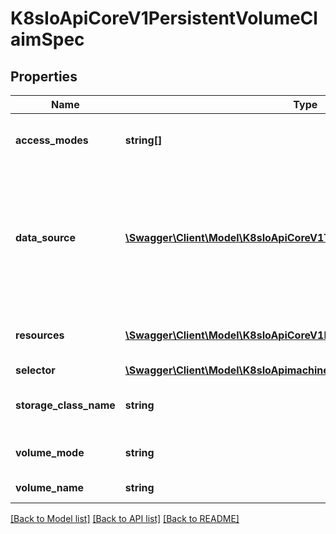 # K8sIoApiCoreV1PersistentVolumeClaimSpec

## Properties
Name | Type | Description | Notes
------------ | ------------- | ------------- | -------------
**access_modes** | **string[]** | AccessModes contains the desired access modes the volume should have. More info: https://kubernetes.io/docs/concepts/storage/persistent-volumes#access-modes-1 | [optional] 
**data_source** | [**\Swagger\Client\Model\K8sIoApiCoreV1TypedLocalObjectReference**](K8sIoApiCoreV1TypedLocalObjectReference.md) | This field can be used to specify either: * An existing VolumeSnapshot object (snapshot.storage.k8s.io/VolumeSnapshot) * An existing PVC (PersistentVolumeClaim) * An existing custom resource that implements data population (Alpha) In order to use custom resource types that implement data population, the AnyVolumeDataSource feature gate must be enabled. If the provisioner or an external controller can support the specified data source, it will create a new volume based on the contents of the specified data source. | [optional] 
**resources** | [**\Swagger\Client\Model\K8sIoApiCoreV1ResourceRequirements**](K8sIoApiCoreV1ResourceRequirements.md) | Resources represents the minimum resources the volume should have. More info: https://kubernetes.io/docs/concepts/storage/persistent-volumes#resources | [optional] 
**selector** | [**\Swagger\Client\Model\K8sIoApimachineryPkgApisMetaV1LabelSelector**](K8sIoApimachineryPkgApisMetaV1LabelSelector.md) | A label query over volumes to consider for binding. | [optional] 
**storage_class_name** | **string** | Name of the StorageClass required by the claim. More info: https://kubernetes.io/docs/concepts/storage/persistent-volumes#class-1 | [optional] 
**volume_mode** | **string** | volumeMode defines what type of volume is required by the claim. Value of Filesystem is implied when not included in claim spec. | [optional] 
**volume_name** | **string** | VolumeName is the binding reference to the PersistentVolume backing this claim. | [optional] 

[[Back to Model list]](../README.md#documentation-for-models) [[Back to API list]](../README.md#documentation-for-api-endpoints) [[Back to README]](../README.md)


